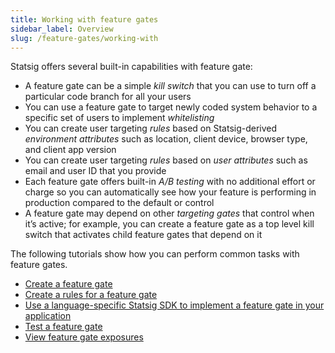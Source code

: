 ```yaml
---
title: Working with feature gates
sidebar_label: Overview
slug: /feature-gates/working-with
---
```

Statsig offers several built-in capabilities with feature gate:  
 - A feature gate can be a simple *kill switch* that you can use to turn off a particular code branch for all your users
 - You can use a feature gate to target newly coded system behavior to a specific set of users to implement *whitelisting*
 - You can create user targeting *rules* based on Statsig-derived *environment attributes* such as location, client device, browser type, and client app version 
 - You can create user targeting *rules* based on *user attributes* such as email and user ID that you provide
 - Each feature gate offers built-in *A/B testing* with no additional effort or charge so you can automatically see how your feature is performing in production compared to the default or control 
 - A feature gate may depend on other *targeting gates* that control when it’s active; for example, you can create a feature gate as a top level kill switch that activates child feature gates that depend on it
  
  
The following tutorials show how you can perform common tasks with feature gates.

- [Create a feature gate](/feature-gates/create-new)
- [Create a rules for a feature gate](/feature-gates/add-rule)
- [Use a language-specific Statsig SDK to implement a feature gate in your application](/feature-gates/implement)
- [Test a feature gate](/feature-gates/test-gate)
- [View feature gate exposures](/feature-gates/view-exposures)



  
  
